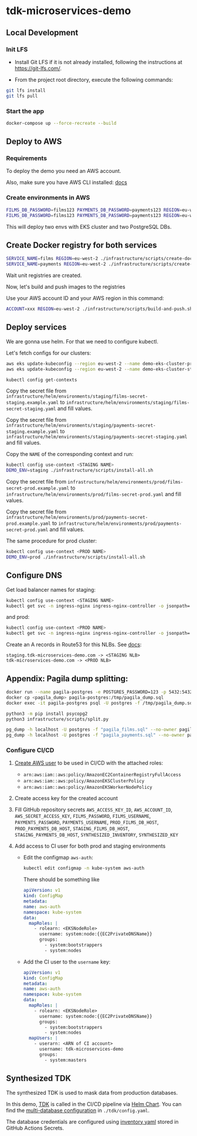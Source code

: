 # tdk-microservices-demo

## Local Development

### Init LFS
- Install Git LFS if it is not already installed, following the instructions at https://git-lfs.com/.

- From the project root directory, execute the following commands:

```bash
git lfs install
git lfs pull
```

### Start the app

```bash
docker-compose up --force-recreate --build
```

## Deploy to AWS

### Requirements

To deploy the demo you need an AWS account.

Also, make sure you have AWS CLI installed: [docs](https://docs.aws.amazon.com/cli/latest/userguide/getting-started-install.html)

### Create environments in AWS

```bash
FILMS_DB_PASSWORD=films123 PAYMENTS_DB_PASSWORD=payments123 REGION=eu-west-2  DEMO_ENV=prod ./infrastructure/scripts/create-env.sh
FILMS_DB_PASSWORD=films123 PAYMENTS_DB_PASSWORD=payments123 REGION=eu-west-2 DEMO_ENV=staging ./infrastructure/scripts/create-env.sh
```

This will deploy two envs with EKS cluster and two PostgreSQL DBs.

## Create Docker registry for both services

```bash
SERVICE_NAME=films REGION=eu-west-2 ./infrastructure/scripts/create-docker-registry.sh
SERVICE_NAME=payments REGION=eu-west-2 ./infrastructure/scripts/create-docker-registry.sh
```
Wait unit registries are created.

Now, let's build and push images to the registries

Use your AWS account ID and your AWS region in this command:

```bash
ACCOUNT=xxx REGION=eu-west-2 ./infrastructure/scripts/build-and-push.sh
```

## Deploy services

We are gonna use helm. For that we need to configure kubectl.

Let's fetch configs for our clusters:

```bash
aws eks update-kubeconfig --region eu-west-2 --name demo-eks-cluster-prod
aws eks update-kubeconfig --region eu-west-2 --name demo-eks-cluster-staging

kubectl config get-contexts
```

Copy the secret file from `infrastructure/helm/environments/staging/films-secret-staging.example.yaml` to `infrastructure/helm/environments/staging/films-secret-staging.yaml` and fill values.

Copy the secret file from `infrastructure/helm/environments/staging/payments-secret-staging.example.yaml` to `infrastructure/helm/environments/staging/payments-secret-staging.yaml` and fill values.

Copy the `NAME` of the corresponding context and run:
```bash
kubectl config use-context <STAGING NAME>
DEMO_ENV=staging ./infrastructure/scripts/install-all.sh
```

Copy the secret file from `infrastructure/helm/environments/prod/films-secret-prod.example.yaml` to `infrastructure/helm/environments/prod/films-secret-prod.yaml` and fill values.

Copy the secret file from `infrastructure/helm/environments/prod/payments-secret-prod.example.yaml` to `infrastructure/helm/environments/prod/payments-secret-prod.yaml` and fill values.

The same procedure for prod cluster:
```bash
kubectl config use-context <PROD NAME>
DEMO_ENV=prod ./infrastructure/scripts/install-all.sh
```

## Configure DNS

Get load balancer names for staging:
```bash
kubectl config use-context <STAGING NAME>
kubectl get svc -n ingress-nginx ingress-nginx-controller -o jsonpath='{.status.loadBalancer.ingress[0].hostname}'
```

and prod:
```bash
kubectl config use-context <PROD NAME>
kubectl get svc -n ingress-nginx ingress-nginx-controller -o jsonpath='{.status.loadBalancer.ingress[0].hostname}'
```

Create an A records in Route53 for this NLBs. See [docs](https://docs.aws.amazon.com/Route53/latest/DeveloperGuide/routing-to-elb-load-balancer.html):

```text
staging.tdk-microservices-demo.com -> <STAGING NLB>
tdk-microservices-demo.com -> <PROD NLB>
```

## Appendix: Pagila dump splitting:

```bash
docker run --name pagila-postgres -e POSTGRES_PASSWORD=123 -p 5432:5432 -d postgres
docker cp <pagila_dump> pagila-postgres:/tmp/pagila_dump.sql
docker exec -it pagila-postgres psql -U postgres -f /tmp/pagila_dump.sql

python3 -m pip install psycopg2 
python3 infrastructure/scripts/split.py

pg_dump -h localhost -U postgres -f "pagila_films.sql" --no-owner pagila_films
pg_dump -h localhost -U postgres -f "pagila_payments.sql" --no-owner pagila_payments
```


### Configure CI/CD

1. [Create AWS user](https://eu-west-2.console.aws.amazon.com/iamv2/home?region=eu-west-2#/users) to be used in CI/CD with the attached roles:
    * `arn:aws:iam::aws:policy/AmazonEC2ContainerRegistryFullAccess`
    * `arn:aws:iam::aws:policy/AmazonEKSClusterPolicy`
    * `arn:aws:iam::aws:policy/AmazonEKSWorkerNodePolicy`
2. Create access key for the created account
3. Fill GitHub repository secrets `AWS_ACCESS_KEY_ID`, `AWS_ACCOUNT_ID`, `AWS_SECRET_ACCESS_KEY`, `FILMS_PASSWORD`, `FILMS_USERNAME`, `PAYMENTS_PASSWORD`, `PAYMENTS_USERNAME`, `PROD_FILMS_DB_HOST`, `PROD_PAYMENTS_DB_HOST`, `STAGING_FILMS_DB_HOST`, `STAGING_PAYMENTS_DB_HOST`, `SYNTHESIZED_INVENTORY`, `SYNTHESIZED_KEY`

4. Add access to CI user for both prod and staging environments
    * Edit the configmap `aws-auth`: 
      ```bash
      kubectl edit configmap -n kube-system aws-auth
      ```
      There should be something like
      ```yaml
      apiVersion: v1
      kind: ConfigMap
      metadata:
      name: aws-auth
      namespace: kube-system
      data:
        mapRoles: |
          - rolearn: <EKSNodeRole>
            username: system:node:{{EC2PrivateDNSName}}
            groups:
              - system:bootstrappers
              - system:nodes
         ```
   * Add the CI user to the `username` key:
      ```yaml
      apiVersion: v1
      kind: ConfigMap
      metadata:
      name: aws-auth
      namespace: kube-system
      data:
        mapRoles: |
          - rolearn: <EKSNodeRole>
            username: system:node:{{EC2PrivateDNSName}}
            groups:
              - system:bootstrappers
              - system:nodes
        mapUsers: |
          - userarn: <ARN of CI account>
            username: tdk-microservices-demo
            groups:
              - system:masters

      ```


## Synthesized TDK

The synthesized TDK is used to mask data from production databases.

In this demo, [TDK](https://docs.synthesized.io/tdk/latest/) is called in the CI/CD pipeline via [Helm Chart](https://github.com/synthesized-io/tdk/pkgs/container/synthesized-tdk). You can find the [multi-database configuration](https://docs.synthesized.io/tdk/latest/user_guide/tutorial/multi_database) in `./tdk/config.yaml`.

The database credentials are configured using [inventory yaml](https://docs.synthesized.io/tdk/latest/user_guide/reference/inventory) stored in GitHub Actions Secrets.